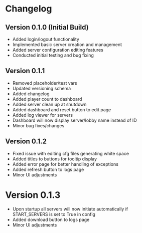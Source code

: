 # Changelog

## Version 0.1.0 (Initial Build)
- Added login/logout functionality
- Implemented basic server creation and management
- Added server configuration editing features
- Conducted initial testing and bug fixing

## Version 0.1.1
- Removed placeholder/test vars
- Updated versioning schema
- Added changelog
- Added player count to dashboard
- Added server clean up at shutdown
- Added dashboard and reset button to edit page
- Added log viewer for servers
- Dashboard will now display server/lobby name instead of ID
- Minor bug fixes/changes

## Version 0.1.2
- Fixed issue with editing cfg files generating white space
- Added titles to buttons for tooltip display
- Added error page for better handling of exceptions
- Added refresh button to logs page
- Minor UI adjustments

# Version 0.1.3
- Upon startup all servers will now initiate automatically if START_SERVERS is set to True in config
- Added download button to logs page
- Minor UI adjustments

